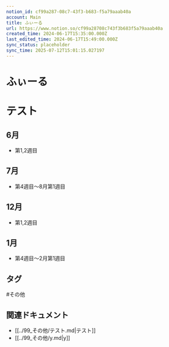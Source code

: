 ```yaml
---
notion_id: cf99a287-08c7-43f3-b683-f5a79aaab40a
account: Main
title: ふぃーる
url: https://www.notion.so/cf99a28708c743f3b683f5a79aaab40a
created_time: 2024-06-17T15:35:00.000Z
last_edited_time: 2024-06-17T15:49:00.000Z
sync_status: placeholder
sync_time: 2025-07-12T15:01:15.027197
---
```

# ふぃーる

# テスト
## 6月
- 第1,2週目
## 7月
- 第4週目〜8月第1週目
## 12月
- 第1,2週目
## 1月
- 第4週目〜2月第1週目

## タグ

#その他 

## 関連ドキュメント

- [[../99_その他/テスト.md|テスト]]
- [[../99_その他/y.md|y]]
